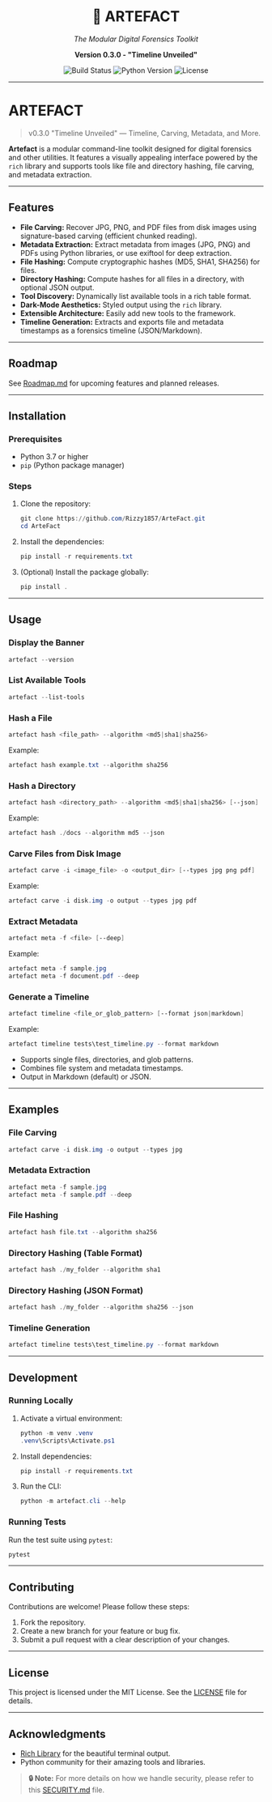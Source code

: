 <h1 align="center">🧠 ARTEFACT</h1>
<p align="center"><i>The Modular Digital Forensics Toolkit</i></p>
<p align="center"><b>Version 0.3.0 - "Timeline Unveiled"</b></p>
<p align="center">
  <img src="https://img.shields.io/badge/build-passing-brightgreen?style=flat-square" alt="Build Status"/>
  <img src="https://img.shields.io/badge/python-3.7+-blue?style=flat-square" alt="Python Version"/>
  <img src="https://img.shields.io/badge/license-MIT-yellow?style=flat-square" alt="License"/>
</p>

---

# ARTEFACT
>
> v0.3.0 "Timeline Unveiled" — Timeline, Carving, Metadata, and More.

**Artefact** is a modular command-line toolkit designed for digital forensics and other utilities. It features a visually appealing interface powered by the `rich` library and supports tools like file and directory hashing, file carving, and metadata extraction.

---

## Features

- **File Carving:** Recover JPG, PNG, and PDF files from disk images using signature-based carving (efficient chunked reading).
- **Metadata Extraction:** Extract metadata from images (JPG, PNG) and PDFs using Python libraries, or use exiftool for deep extraction.
- **File Hashing:** Compute cryptographic hashes (MD5, SHA1, SHA256) for files.
- **Directory Hashing:** Compute hashes for all files in a directory, with optional JSON output.
- **Tool Discovery:** Dynamically list available tools in a rich table format.
- **Dark-Mode Aesthetics:** Styled output using the `rich` library.
- **Extensible Architecture:** Easily add new tools to the framework.
- **Timeline Generation:** Extracts and exports file and metadata timestamps as a forensics timeline (JSON/Markdown).

---

## Roadmap

See [Roadmap.md](./Roadmap.md) for upcoming features and planned releases.

---

## Installation

### Prerequisites

- Python 3.7 or higher
- `pip` (Python package manager)

### Steps

1. Clone the repository:

   ```powershell
   git clone https://github.com/Rizzy1857/ArteFact.git
   cd ArteFact
   ```

2. Install the dependencies:

   ```powershell
   pip install -r requirements.txt
   ```

3. (Optional) Install the package globally:

   ```powershell
   pip install .
   ```

---

## Usage

### Display the Banner

```powershell
artefact --version
```

### List Available Tools

```powershell
artefact --list-tools
```

### Hash a File

```powershell
artefact hash <file_path> --algorithm <md5|sha1|sha256>
```

Example:

```powershell
artefact hash example.txt --algorithm sha256
```

### Hash a Directory

```powershell
artefact hash <directory_path> --algorithm <md5|sha1|sha256> [--json]
```

Example:

```powershell
artefact hash ./docs --algorithm md5 --json
```

### Carve Files from Disk Image

```powershell
artefact carve -i <image_file> -o <output_dir> [--types jpg png pdf]
```

Example:

```powershell
artefact carve -i disk.img -o output --types jpg pdf
```

### Extract Metadata

```powershell
artefact meta -f <file> [--deep]
```

Example:

```powershell
artefact meta -f sample.jpg
artefact meta -f document.pdf --deep
```

### Generate a Timeline

```powershell
artefact timeline <file_or_glob_pattern> [--format json|markdown]
```

Example:

```powershell
artefact timeline tests\test_timeline.py --format markdown
```

- Supports single files, directories, and glob patterns.
- Combines file system and metadata timestamps.
- Output in Markdown (default) or JSON.

---

## Examples

### File Carving

```powershell
artefact carve -i disk.img -o output --types jpg
```

### Metadata Extraction

```powershell
artefact meta -f sample.jpg
artefact meta -f sample.pdf --deep
```

### File Hashing

```powershell
artefact hash file.txt --algorithm sha256
```

### Directory Hashing (Table Format)

```powershell
artefact hash ./my_folder --algorithm sha1
```

### Directory Hashing (JSON Format)

```powershell
artefact hash ./my_folder --algorithm sha256 --json
```

### Timeline Generation

```powershell
artefact timeline tests\test_timeline.py --format markdown
```

---

## Development

### Running Locally

1. Activate a virtual environment:

   ```powershell
   python -m venv .venv
   .venv\Scripts\Activate.ps1
   ```

2. Install dependencies:

   ```powershell
   pip install -r requirements.txt
   ```

3. Run the CLI:

   ```powershell
   python -m artefact.cli --help
   ```

### Running Tests

Run the test suite using `pytest`:

```powershell
pytest
```

---

## Contributing

Contributions are welcome! Please follow these steps:

1. Fork the repository.
2. Create a new branch for your feature or bug fix.
3. Submit a pull request with a clear description of your changes.

---

## License

This project is licensed under the MIT License. See the [LICENSE](LICENSE) file for details.

---

## Acknowledgments

- [Rich Library](https://github.com/Textualize/rich) for the beautiful terminal output.
- Python community for their amazing tools and libraries.

> **🔒 Note:** For more details on how we handle security, please refer to this [SECURITY.md](SECURITY.md) file.
